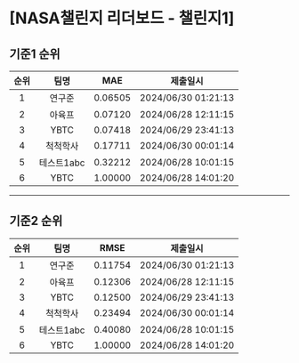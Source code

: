 # [NASA챌린지 리더보드 - 챌린지1]
## 기준1 순위
| 순위 | 팀명 | MAE | 제출일시 |
|:----:|:----:|:-----:|:----:|
| 1 | 연구준 | 0.06505 | 2024/06/30 01:21:13 |
| 2 | 아육프 | 0.07120 | 2024/06/28 12:11:15 |
| 3 | YBTC | 0.07418 | 2024/06/29 23:41:13 |
| 4 | 척척학사 | 0.17711 | 2024/06/30 00:01:14 |
| 5 | 테스트1abc | 0.32212 | 2024/06/28 10:01:15 |
| 6 | YBTC | 1.00000 | 2024/06/28 14:01:20 |
___
## 기준2 순위
| 순위 | 팀명 | RMSE | 제출일시 |
|:----:|:----:|:-----:|:----:|
| 1 | 연구준 | 0.11754 | 2024/06/30 01:21:13 |
| 2 | 아육프 | 0.12306 | 2024/06/28 12:11:15 |
| 3 | YBTC | 0.12500 | 2024/06/29 23:41:13 |
| 4 | 척척학사 | 0.23494 | 2024/06/30 00:01:14 |
| 5 | 테스트1abc | 0.40080 | 2024/06/28 10:01:15 |
| 6 | YBTC | 1.00000 | 2024/06/28 14:01:20 |
